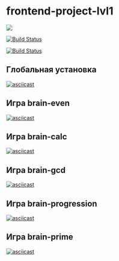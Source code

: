 # frontend-project-lvl1

<a href="https://codeclimate.com/github/codeclimate/codeclimate/maintainability"><img src="https://api.codeclimate.com/v1/badges/a99a88d28ad37a79dbf6/maintainability" /></a>

[![Build Status](https://travis-ci.com/travis-ci/travis-web.svg?branch=master)](https://travis-ci.com/travis-ci/travis-web)

[![Build Status](https://travis-ci.org/Evgenymir/frontend-project-lvl1.svg?branch=master)](https://travis-ci.org/Evgenymir/frontend-project-lvl1)

## Глобальная установка
[![asciicast](https://asciinema.org/a/df9o0Ssk8UjXAqKjqqkOgKfse.svg)](https://asciinema.org/a/df9o0Ssk8UjXAqKjqqkOgKfse)

## Игра brain-even
[![asciicast](https://asciinema.org/a/hBv6FiUyh6LkiCcMIfn3LGMlD.svg)](https://asciinema.org/a/hBv6FiUyh6LkiCcMIfn3LGMlD)

## Игра brain-calc
[![asciicast](https://asciinema.org/a/t2PaYjjBNUif5JHMIU0XHYBSk.svg)](https://asciinema.org/a/t2PaYjjBNUif5JHMIU0XHYBSk)

## Игра brain-gcd
[![asciicast](https://asciinema.org/a/A3hIjGjLTNsbmhT0ALLnszUDc.svg)](https://asciinema.org/a/A3hIjGjLTNsbmhT0ALLnszUDc)

## Игра brain-progression
[![asciicast](https://asciinema.org/a/5ynxfMQC02V87cIiUzdCX5n41.svg)](https://asciinema.org/a/5ynxfMQC02V87cIiUzdCX5n41)

## Игра brain-prime
[![asciicast](https://asciinema.org/a/nQHPoVbzcQxMWjjeMmyKLj7f3.svg)](https://asciinema.org/a/nQHPoVbzcQxMWjjeMmyKLj7f3)